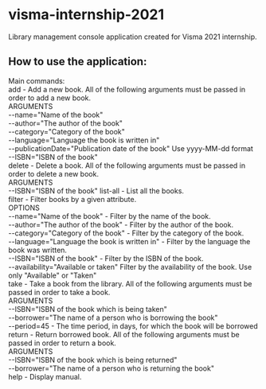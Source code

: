 # visma-internship-2021

Library management console application created for Visma 2021 internship.

## How to use the application:

Main commands:  
add - Add a new book. All of the following arguments must be passed in order to add a new book.  
  ARGUMENTS  
--name="Name of the book"  
--author="The author of the book"  
--category="Category of the book"  
--language="Language the book is written in"  
--publicationDate="Publication date of the book" Use yyyy-MM-dd format  
--ISBN="ISBN of the book"  
delete - Delete a book. All of the following arguments must be passed in order to delete a new book.  
ARGUMENTS  
--ISBN="ISBN of the book" list-all - List all the books.  
filter - Filter books by a given attribute.  
OPTIONS  
--name="Name of the book" - Filter by the name of the book.  
--author="The author of the book" - Filter by the author of the book.  
--category="Category of the book" - Filter by the category of the book.  
--language="Language the book is written in" - Filter by the language the book was written.  
--ISBN="ISBN of the book" - Filter by the ISBN of the book.  
--availability="Available or taken" Filter by the availability of the book. Use only "Available" or "Taken"  
take - Take a book from the library. All of the following arguments must be passed in order to take a book.  
ARGUMENTS  
--ISBN="ISBN of the book which is being taken"  
--borrower="The name of a person who is borrowing the book"  
--period=45 - The time period, in days, for which the book will be borrowed  
return - Return borrowed book. All of the following arguments must be passed in order to return a book.  
ARGUMENTS  
--ISBN="ISBN of the book which is being returned"  
--borrower="The name of a person who is returning the book"  
help - Display manual.
